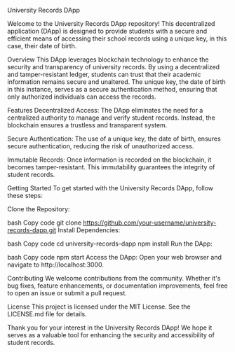 University Records DApp

Welcome to the University Records DApp repository! This decentralized application (DApp) is designed to provide students with a secure and efficient means of accessing their school records using a unique key, in this case, their date of birth.

Overview
This DApp leverages blockchain technology to enhance the security and transparency of university records. By using a decentralized and tamper-resistant ledger, students can trust that their academic information remains secure and unaltered. The unique key, the date of birth in this instance, serves as a secure authentication method, ensuring that only authorized individuals can access the records.

Features
Decentralized Access: The DApp eliminates the need for a centralized authority to manage and verify student records. Instead, the blockchain ensures a trustless and transparent system.

Secure Authentication: The use of a unique key, the date of birth, ensures secure authentication, reducing the risk of unauthorized access.

Immutable Records: Once information is recorded on the blockchain, it becomes tamper-resistant. This immutability guarantees the integrity of student records.

Getting Started
To get started with the University Records DApp, follow these steps:

Clone the Repository:

bash
Copy code
git clone https://github.com/your-username/university-records-dapp.git
Install Dependencies:

bash
Copy code
cd university-records-dapp
npm install
Run the DApp:

bash
Copy code
npm start
Access the DApp:
Open your web browser and navigate to http://localhost:3000.

Contributing
We welcome contributions from the community. Whether it's bug fixes, feature enhancements, or documentation improvements, feel free to open an issue or submit a pull request.

License
This project is licensed under the MIT License. See the LICENSE.md file for details.


Thank you for your interest in the University Records DApp! We hope it serves as a valuable tool for enhancing the security and accessibility of student records.
